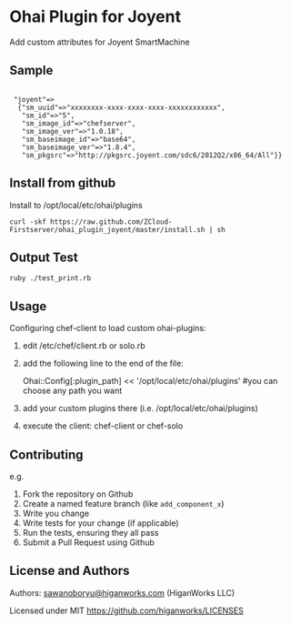 Ohai Plugin for Joyent
==============

Add custom attributes for Joyent SmartMachine


Sample
----

<pre><code>
 "joyent"=>
  {"sm_uuid"=>"xxxxxxxx-xxxx-xxxx-xxxx-xxxxxxxxxxxx",
   "sm_id"=>"5",
   "sm_image_id"=>"chefserver",
   "sm_image_ver"=>"1.0.18",
   "sm_baseimage_id"=>"base64",
   "sm_baseimage_ver"=>"1.8.4",
   "sm_pkgsrc"=>"http://pkgsrc.joyent.com/sdc6/2012Q2/x86_64/All"}}
</code></pre>


Install from github
----

Install to /opt/local/etc/ohai/plugins

    curl -skf https://raw.github.com/ZCloud-Firstserver/ohai_plugin_joyent/master/install.sh | sh

Output Test
----

    ruby ./test_print.rb


Usage
---

Configuring chef-client to load custom ohai-plugins:

1. edit /etc/chef/client.rb or solo.rb
2. add the following line to the end of the file:

   Ohai::Config[:plugin_path] << '/opt/local/etc/ohai/plugins' #you can choose any path you want

3. add your custom plugins there (i.e. /opt/local/etc/ohai/plugins)
4. execute the client:
   chef-client  or chef-solo

Contributing
------------

e.g.

1. Fork the repository on Github
2. Create a named feature branch (like `add_component_x`)
3. Write you change
4. Write tests for your change (if applicable)
5. Run the tests, ensuring they all pass
6. Submit a Pull Request using Github

License and Authors
-------------------
Authors: sawanoboryu@higanworks.com (HiganWorks LLC)

Licensed under MIT https://github.com/higanworks/LICENSES

